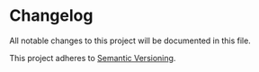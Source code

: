 Changelog
=========

All notable changes to this project will be documented in this file.

This project adheres to [Semantic Versioning](https://semver.org/spec/v2.0.0.html).
